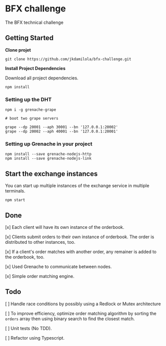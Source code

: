 # BFX challenge
The BFX technical challenge

## Getting Started

**Clone projet**

```
git clone https://github.com/jkdamilola/bfx-challenge.git
```

**Install Project Dependencies**

Download all project dependencies.

```
npm install
```

### Setting up the DHT

```
npm i -g grenache-grape
```

```
# boot two grape servers

grape --dp 20001 --aph 30001 --bn '127.0.0.1:20002'
grape --dp 20002 --aph 40001 --bn '127.0.0.1:20001'
```

### Setting up Grenache in your project

```
npm install --save grenache-nodejs-http
npm install --save grenache-nodejs-link
```


## Start the exchange instances

You can start up multiple instances of the exchange service in multiple terminals.

```
npm start
```

## Done
[x] Each client will have its own instance of the orderbook.

[x] Clients submit orders to their own instance of orderbook. The order is distributed to other instances, too.

[x] If a client's order matches with another order, any remainer is added to the orderbook, too.

[x] Used Grenache to communicate between nodes.

[x] Simple order matching engine.

## Todo

[ ] Handle race conditions by possibly using a Redlock or Mutex architecture

[ ] To improve efficiency, optimize order matching algorithm by sorting the `orders` array then using binary search to find the closest match.

[ ] Unit tests (No TDD).

[ ] Refactor using Typescript.
